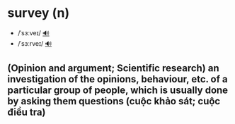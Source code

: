 # survey (n)

- /ˈsɜːveɪ/ [🔊](https://www.oxfordlearnersdictionaries.com/media/english/uk_pron/s/sur/surve/survey__gb_4.mp3)
- /ˈsɜːrveɪ/ [🔊](https://www.oxfordlearnersdictionaries.com/media/english/us_pron/s/sur/surve/survey__us_1.mp3)

## (Opinion and argument; Scientific research) an investigation of the opinions, behaviour, etc. of a particular group of people, which is usually done by asking them questions (cuộc khảo sát; cuộc điều tra)
